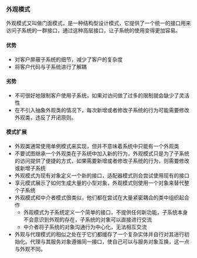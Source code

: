 ### 外观模式
外观模式又叫做门面模式，是一种结构型设计模式，它提供了一个统一的接口用来访问子系统的一群接口，通过这种高层接口，让子系统的使用变得更加容易。

#### 优势
* 对客户屏蔽子系统的细节，减少了客户的复杂度
* 将客户代码与子系统进行了解耦

#### 劣势
* 不可很好地限制客户使用子系统，如果对访问做了过多的限制就会缺少了灵活性
* 在不引入抽象外观类的情况下，每次新增或者修改子系统的行为可能需要修改外观类，违反了开闭原则。

#### 模式扩展
* 外观类通常使用单例模式来实现，但并不意味着系统中只能有一个外观类
* 不要试图继承一个外观类在子系统中加入新的行为，外观模式只是为了子系统的访问提供了便捷的方式，如果需要新增或者修改子系统的行为，则需要修改或新增子系统
* 外观模式为现有对象定义一个新的接口，适配器模式则会尝试使用现有的接口
* 享元模式展示了如何生成大量的小型对象，外观模式则使用一个对象来替代整个子系统
* 外观模式和中介者模式很类似，他们都在尝试在大量紧密耦合的类中组织起合作
  * 外观模式为子系统定义一个简单的接口，不提供任何新功能，子系统本身不会意识到外观的存在，子系统的对象可以直接进行交流
  * 中介者将子系统的对象沟通行为中心化，无法相互交流
* 外观与代理模式的相似之处在于它们都缓存了一个复杂实体并自行对其进行初始化。代理与其服务对象遵循同一接口，使自己可以与服务对象互换，这一点与外观不同。